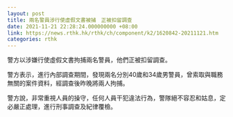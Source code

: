 ```yaml
---
layout: post
title: 兩名警員涉行使虛假文書被捕　正被扣留調查
date: 2021-11-21 22:28:24.000000000 +08:00
link: https://news.rthk.hk/rthk/ch/component/k2/1620842-20211121.htm
categories: rthk
---
```


警方以涉嫌行使虛假文書拘捕兩名警員，他們正被扣留調查。

警方表示，進行內部調查期間，發現兩名分別40歲和34歲男警員，曾索取與職務無關的案件資料，經調查後昨晚將兩人拘捕。

警方說，非常重視人員的操守，任何人員干犯違法行為，警隊絕不容忍和姑息，定必嚴正處理，進行刑事調查及紀律覆檢。
